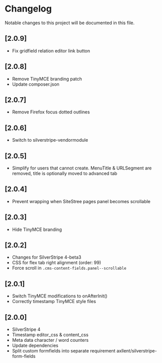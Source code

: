 # Changelog

Notable changes to this project will be documented in this file.

## [2.0.9]

- Fix gridfield relation editor link button


## [2.0.8]

- Remove TinyMCE branding patch
- Update composer.json


## [2.0.7]

- Remove Firefox focus dotted outlines


## [2.0.6]

- Switch to silverstripe-vendormodule


## [2.0.5]

- Simplify for users that cannot create. MenuTitle & URLSegment are removed, title is optionally moved to advanced tab


## [2.0.4]

- Prevent wrapping when SiteStree pages panel becomes scrollable


## [2.0.3]

- Hide TinyMCE branding


## [2.0.2]

- Changes for SilverStripe 4-beta3
- CSS for flex tab right alignment (order: 99)
- Force scroll in `.cms-content-fields.panel--scrollable`


## [2.0.1]

- Switch TinyMCE modifications to onAfterInit()
- Correctly timestamp TinyMCE style files


## [2.0.0]

- SilverStripe 4
- Timestamp editor_css & content_css
- Meta data character / word counters
- Update dependencies
- Split custom formfields into separate requirement axllent/silverstripe-form-fields
